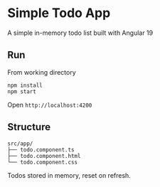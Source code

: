 # Simple Todo App

A simple in-memory todo list built with Angular 19

## Run
From working directory

```
npm install
npm start
```

Open `http://localhost:4200`

## Structure

```
src/app/
├── todo.component.ts     
├── todo.component.html   
└── todo.component.css   
```

Todos stored in memory, reset on refresh.
